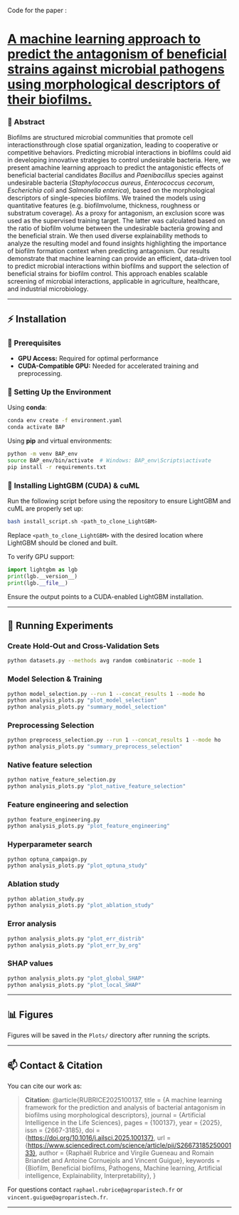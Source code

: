 Code for the paper :
# **[A machine learning approach to predict the antagonism of beneficial strains against microbial pathogens using morphological descriptors of their biofilms.](https://www.sciencedirect.com/science/article/pii/S2667318525000133?via%3Dihub)**

### **📌 Abstract**
Biofilms are structured microbial communities that promote cell interactionsthrough close spatial organization, leading to cooperative or competitive behaviors. Predicting microbial interactions in biofilms could aid in developing innovative strategies to control undesirable bacteria. Here, we present amachine learning approach to predict the antagonistic effects of beneficial bacterial candidates *Bacillus* and *Paenibacillus* species against undesirable bacteria (*Staphylococcus aureus*, *Enterococcus cecorum*, *Escherichia coli* and *Salmonella enterica*), based on the morphological descriptors of single-species biofilms. We trained the models using quantitative features (e.g. biofilmvolume, thickness, roughness or substratum coverage). As a proxy for antagonism, an exclusion score was used as the supervised training target. The latter was calculated based on the ratio of biofilm volume between the undesirable bacteria growing and the beneficial strain. We then used diverse explainability  methods to analyze the resulting model and found insights highlighting the importance of biofilm formation context when predicting antagonism. Our results demonstrate that machine learning can provide an efficient, data-driven tool to predict microbial interactions within biofilms and support the selection of beneficial strains for biofilm control. This approach enables scalable screening of microbial interactions, applicable in agriculture, healthcare, and industrial microbiology.

---

## **⚡ Installation**

### **📌 Prerequisites**
- **GPU Access:** Required for optimal performance
- **CUDA-Compatible GPU:** Needed for accelerated training and preprocessing.

### **🔧 Setting Up the Environment**

Using **conda**:
```sh
conda env create -f environment.yaml
conda activate BAP
```

Using **pip** and virtual environments:
```sh
python -m venv BAP_env
source BAP_env/bin/activate  # Windows: BAP_env\Scripts\activate
pip install -r requirements.txt
```

### 🔧 **Installing LightGBM (CUDA) & cuML**

Run the following script before using the repository to ensure LightGBM and cuML are properly set up:

```bash
bash install_script.sh <path_to_clone_LightGBM>
```

Replace `<path_to_clone_LightGBM>` with the desired location where LightGBM should be cloned and built.

To verify GPU support:
```python
import lightgbm as lgb
print(lgb.__version__)
print(lgb.__file__)
```
Ensure the output points to a CUDA-enabled LightGBM installation.

---

## **🚀 Running Experiments**

### **Create Hold-Out and Cross-Validation Sets**
```sh
python datasets.py --methods avg random combinatoric --mode 1
```

### **Model Selection & Training**
```sh
python model_selection.py --run 1 --concat_results 1 --mode ho
python analysis_plots.py "plot_model_selection"
python analysis_plots.py "summary_model_selection"
```

### **Preprocessing Selection**
```sh
python preprocess_selection.py --run 1 --concat_results 1 --mode ho
python analysis_plots.py "summary_preprocess_selection"
```

### **Native feature selection**
```sh
python native_feature_selection.py
python analysis_plots.py "plot_native_feature_selection"
```
### **Feature engineering and selection**
```sh
python feature_engineering.py
python analysis_plots.py "plot_feature_engineering"
```

### **Hyperparameter search**
```sh
python optuna_campaign.py
python analysis_plots.py "plot_optuna_study"
```

### **Ablation study**
```sh
python ablation_study.py
python analysis_plots.py "plot_ablation_study"
```

### **Error analysis**
```sh
python analysis_plots.py "plot_err_distrib"
python analysis_plots.py "plot_err_by_org"
```
### **SHAP values**
```sh
python analysis_plots.py "plot_global_SHAP"
python analysis_plots.py "plot_local_SHAP"
```
---

## **📊 Figures**
Figures will be saved in the `Plots/` directory after running the scripts.

---

## **📫 Contact & Citation**
You can cite our work as:

> **Citation**:
> @article{RUBRICE2025100137,
title = {A machine learning framework for the prediction and analysis of bacterial antagonism in biofilms using morphological descriptors},
journal = {Artificial Intelligence in the Life Sciences},
pages = {100137},
year = {2025},
issn = {2667-3185},
doi = {https://doi.org/10.1016/j.ailsci.2025.100137},
url = {https://www.sciencedirect.com/science/article/pii/S2667318525000133},
author = {Raphaël Rubrice and Virgile Gueneau and Romain Briandet and Antoine Cornuejols and Vincent Guigue},
keywords = {Biofilm, Beneficial biofilms, Pathogens, Machine learning, Artificial intelligence, Explainability, Interpretability},
}

For questions contact `raphael.rubrice@agroparistech.fr` or `vincent.guigue@agroparistech.fr`.

---
